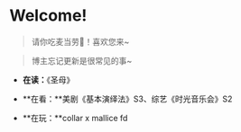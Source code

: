 # Welcome!<!-- {docsify-ignore} -->

> 请你吃麦当劳🍔！喜欢您来~

> 博主忘记更新是很常见的事~

- **在读：**《圣母》

- **在看：**美剧《基本演绎法》S3、综艺《时光音乐会》S2

- **在玩：**collar x mallice fd


